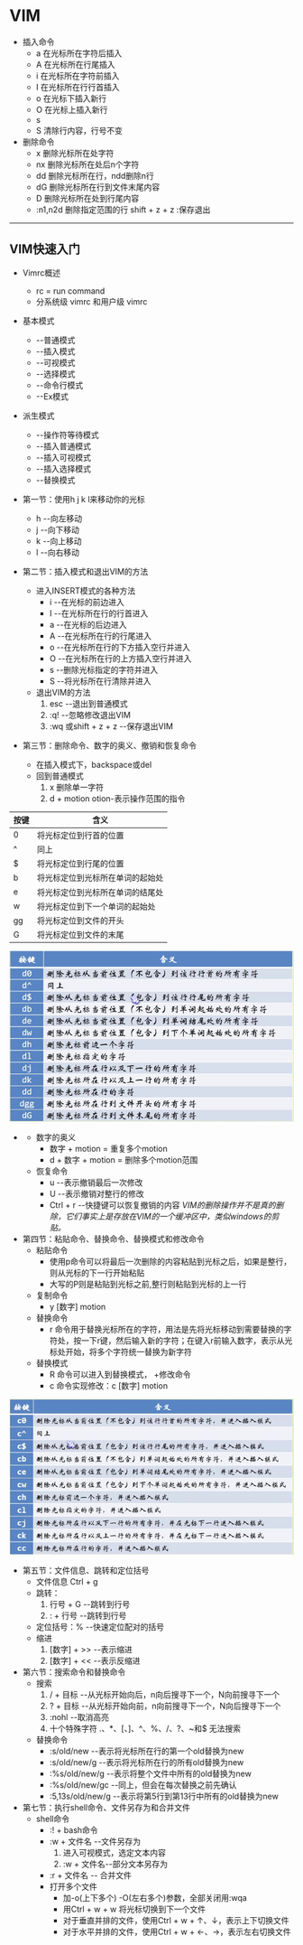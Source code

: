 
VIM
===
* 插入命令
	- a 在光标所在字符后插入
	- A 在光标所在行尾插入
	- i 在光标所在字符前插入
	- I 在光标所在行行首插入
	- o 在光标下插入新行
	- O 在光标上插入新行
	- s 
	- S 清除行内容，行号不变
* 删除命令
	- x 删除光标所在处字符
	- nx 删除光标所在处后n个字符
	- dd 删除光标所在行，ndd删除n行
	- dG 删除光标所在行到文件末尾内容
	- D 删除光标所在处到行尾内容
	- :n1,n2d 删除指定范围的行
shift + z + z :保存退出

***
## VIM快速入门
* Vimrc概述
    + rc = run command
    + 分系统级 vimrc 和用户级 vimrc
* 基本模式
	+    --普通模式
	+    --插入模式
	+    --可视模式
	+    --选择模式
	+    --命令行模式
	+    --Ex模式

* 派生模式
	+    --操作符等待模式
	+    --插入普通模式
	+    --插入可视模式
	+    --插入选择模式
	+    --替换模式

* 第一节：使用h j k l来移动你的光标
	+ h   --向左移动
	+ j   --向下移动
	+ k   --向上移动
	+ l   --向右移动
* 第二节：插入模式和退出VIM的方法
	+ 进入INSERT模式的各种方法
		- i   --在光标的前边进入
		- I   --在光标所在行的行首进入
		- a   --在光标的后边进入
		- A   --在光标所在行的行尾进入
		- o   --在光标所在行的下方插入空行并进入
		- O   --在光标所在行的上方插入空行并进入
		- s   --删除光标指定的字符并进入
		- S   --将光标所在行清除并进入
	+ 退出VIM的方法
		1. esc --退出到普通模式
		2. :q! --忽略修改退出VIM
		3. :wq 或shift + z + z --保存退出VIM
* 第三节：删除命令、数字的奥义、撤销和恢复命令
	+ 在插入模式下，backspace或del
	+ 回到普通模式
		1. x 删除单一字符
		2. d + motion 
			otion-表示操作范围的指令	

	
|  按键  |     含义               |
|  ---  |      ---                |
| 0     | 将光标定位到行首的位置    |
| ^     | 同上                     |
| $     | 将光标定位到行尾的位置         |
| b     | 将光标定位到光标所在单词的起始处 |
| e     | 将光标定位到光标所在单词的结尾处 |
| w     | 将光标定位到下一个单词的起始处   |
| gg    | 将光标定位到文件的开头            |
| G     | 将光标定位到文件的末尾           |


![VIM删除命令](../pics/VIM%E5%88%A0%E9%99%A4%E5%91%BD%E4%BB%A4.png)

*
	+ 数字的奥义
		- 数字 + motion = 重复多个motion
		- d + 数字 + motion = 删除多个motion范围
	+ 恢复命令
		- u --表示撤销最后一次修改
		- U --表示撤销对整行的修改
		- Ctrl + r --快捷键可以恢复撤销的内容
	*VIM的删除操作并不是真的删除，它们事实上是存放在VIM的一个缓冲区中，类似windows的剪贴。*
* 第四节：粘贴命令、替换命令、替换模式和修改命令
	+ 粘贴命令
		- 使用p命令可以将最后一次删除的内容粘贴到光标之后，如果是整行，则从光标的下一行开始粘贴
		- 大写的P则是粘贴到光标之前,整行则粘贴到光标的上一行
	+ 复制命令
		- y [数字]  motion
	+ 替换命令
		- r 命令用于替换光标所在的字符，用法是先将光标移动到需要替换的字符处，按一下r键，然后输入新的字符；在键入r前输入数字，表示从光标处开始，将多个字符统一替换为新字符
	+ 替换模式
		- R 命令可以进入到替换模式，
	+修改命令
		- c 命令实现修改：c [数字] motion
	
![VIM修改命令](../pics/VIM%E4%BF%AE%E6%94%B9%E5%91%BD%E4%BB%A4.png)

* 第五节：文件信息、跳转和定位括号
	+ 文件信息 Ctrl + g
	+ 跳转：
		1. 行号 + G  --跳转到行号
		2. : + 行号  --跳转到行号
	+ 定位括号：%  --快速定位配对的括号
	+ 缩进
		1. [数字] + >>  --表示缩进
		2. [数字] + <<  --表示反缩进
* 第六节：搜索命令和替换命令
	+ 搜索 
		1. / + 目标 --从光标开始向后，n向后搜寻下一个，N向前搜寻下一个
		2. ? + 目标 --从光标开始向前，n向前搜寻下一个，N向后搜寻下一个
		3. :nohl --取消高亮
		4. 十个特殊字符 .、*、[、]、^、%、/、?、~和$ 无法搜索
	+ 替换命令
		- :s/old/new --表示将光标所在行的第一个old替换为new
		- :s/old/new/g --表示将光标所在行的所有old替换为new
		- :%s/old/new/g --表示将整个文件中所有的old替换为new
		- :%s/old/new/gc --同上，但会在每次替换之前先确认
		- :5,13s/old/new/g --表示将第5行到第13行中所有的old替换为new
* 第七节：执行shell命令、文件另存为和合并文件
	+ shell命令
		- :! + bash命令
		- :w + 文件名  --文件另存为
			1. 进入可视模式，选定文本内容
			2. :w + 文件名--部分文本另存为
		- :r + 文件名 -- 合并文件
		- 打开多个文件
			* 加-o(上下多个) -O(左右多个)参数，全部关闭用:wqa
			* 用Ctrl + w + w 将光标切换到下一个文件
			* 对于垂直并排的文件，使用Ctrl + w + ↑、↓，表示上下切换文件
			* 对于水平并排的文件，使用Ctrl + w + ←、→，表示左右切换文件
		
		
		
